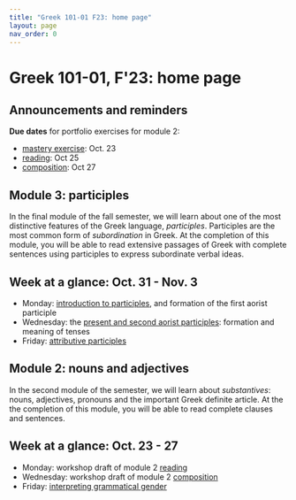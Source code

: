```yaml
---
title: "Greek 101-01 F23: home page"
layout: page
nav_order: 0
---
```




# Greek 101-01, F'23: home page


## Announcements and reminders


**Due dates** for portfolio exercises for module 2:

- [mastery exercise](https://hellenike.github.io/textbook/practice/module2/portfolio/mastery/): Oct. 23
- [reading](https://hellenike.github.io/textbook/practice/module2/portfolio/reading/): Oct 25
- [composition](https://hellenike.github.io/textbook/practice/module2/portfolio/composition/): Oct 27


## Module 3: participles


In the final module of the fall semester, we will learn about one of the most distinctive features of the Greek language, *participles*.  Participles are the most common form of *subordination* in Greek.  At the completion of this module, you will be able to read extensive passages of Greek with complete sentences using participles to express subordinate verbal ideas.


## Week at a glance: Oct. 31 - Nov. 3

- Monday: [introduction to participles](./classes/module3/participles/), and formation of the first aorist participle
- Wednesday: the [present and second aorist participles](./classes/module3/secondaorist/): formation and meaning of tenses
- Friday: [attributive participles](./classes/module3/attributive/)




## Module 2: nouns and adjectives

In the second module of the semester, we will learn about *substantives*:  nouns, adjectives, pronouns and the important Greek definite article.  At the the completion of this module, you will be able to read complete clauses and sentences.




## Week at a glance: Oct. 23 - 27

- Monday: workshop draft of module 2 [reading](https://hellenike.github.io/textbook/practice/module2/portfolio/reading/)
- Wednesday: workshop draft of module 2 [composition](https://hellenike.github.io/textbook/practice/module2/portfolio/composition/)
- Friday: [interpreting grammatical gender](./classes/module2/gender/)

